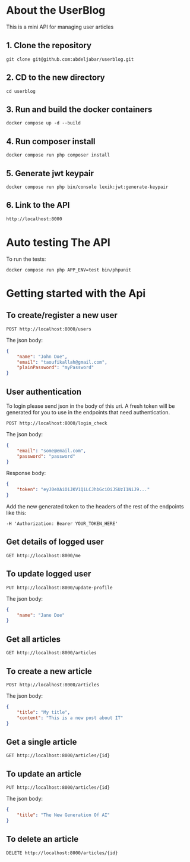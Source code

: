 # About the UserBlog

This is a mini API for managing user articles

## 1. Clone the repository

```shell
git clone git@github.com:abdeljabar/userblog.git
```

## 2. CD to the new directory

```shell
cd userblog
```

## 3. Run and build the docker containers

```shell
docker compose up -d --build
```

## 4. Run composer install

```shell
docker compose run php composer install
```

## 5. Generate jwt keypair

```shell
docker compose run php bin/console lexik:jwt:generate-keypair
```

## 6. Link to the API

```shell
http://localhost:8000
```

# Auto testing The API

To run the tests:
```shell
docker compose run php APP_ENV=test bin/phpunit
```

# Getting started with the Api

## To create/register a new user

```shell
POST http://localhost:8000/users
```

The json body:
```json
{
    "name": "John Doe",
    "email": "taoufikallah@gmail.com",
    "plainPassword": "myPassword"
}
```

## User authentication

To login please send json in the body of this uri. A fresh token will be generated for you to use in the endpoints that need authentication.

```shell
POST http://localhost:8000/login_check
```

The json body:

```json
{
    "email": "some@email.com",
    "password": "password"
}
```

Response body:

```json
{
    "token": "eyJ0eXAiOiJKV1QiLCJhbGciOiJSUzI1NiJ9..."
}
```

Add the new generated token to the headers of the rest of the endpoints like this:

```shell
-H 'Authorization: Bearer YOUR_TOKEN_HERE'
```

## Get details of logged user

```shell
GET http://localhost:8000/me
```

## To update logged user

```shell
PUT http://localhost:8000/update-profile
```

The json body:

```json
{
    "name": "Jane Doe"
}
```

## Get all articles

```shell
GET http://localhost:8000/articles
```

## To create a new article

```shell
POST http://localhost:8000/articles
```

The json body:
```json
{
    "title": "My title",
    "content": "This is a new post about IT"
}
```

## Get a single article

```shell
GET http://localhost:8000/articles/{id}
```

## To update an article

```shell
PUT http://localhost:8000/articles/{id}
```

The json body:
```json
{
    "title": "The New Generation Of AI"
}
```

## To delete an article

```shell
DELETE http://localhost:8000/articles/{id}
```
